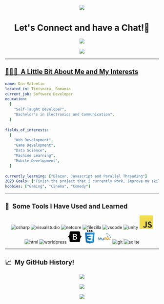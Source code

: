 <p align="center">
  <img src="https://capsule-render.vercel.app/api?type=waving&color=gradient&text=Hello!&height=100&section=header"/>
</p>

<h1 align="center">
  Let's Connect and have a Chat!💬
</h1>

<p align="center">
<a href="https://www.linkedin.com/in/dan-valentin/">
  <img height="50" src="https://user-images.githubusercontent.com/46517096/166973395-19676cd8-f8ec-4abf-83ff-da8243505b82.png"/>
</p>

<p align="center">
  <img src= "https://i.giphy.com/media/q217GUnfKAmJlFcjBX/giphy.webp">
</p>

---

<h2> 👨🏻‍💻 &nbsp;A Little Bit About Me and My Interests</h2>

```yaml
name: Dan-Valentin
located_in: Timisoara, Romania
current_job: Software Developer
education:
  [
    "Self-Taught Developer",
    "Bachelor's in Electronics and Communication",
  ]

fields_of_interests:
  [
    "Web Development",
    "Game Development",
    "Data Science",
    "Machine Learning",
    "Mobile Development",
  ]
  
currently_learning: ["Blazor, Javascript and Parallel Threading"]
2023 Goals: ["Finish the project that i currently work, Improve my skills"]
hobbies: ["Gaming", "Cinema", "Comedy"]
```
  
---  
  
<h2> 🚀 &nbsp;Some Tools I Have Used and Learned</h2>
<p align="center">

<img src="https://cdn.jsdelivr.net/gh/devicons/devicon/icons/csharp/csharp-original.svg" alt="csharp" width="45" height="45" />
<img src="https://cdn.jsdelivr.net/gh/devicons/devicon/icons/visualstudio/visualstudio-plain.svg" alt="visualstudio" width="45" height="45" />
<img src="https://cdn.jsdelivr.net/gh/devicons/devicon/icons/dotnetcore/dotnetcore-original.svg" alt="netcore" width="45" height="45" />
<img src="https://cdn.jsdelivr.net/gh/devicons/devicon/icons/filezilla/filezilla-plain.svg" alt="filezilla" width="45" height="45" />
<img src="https://cdn.jsdelivr.net/gh/devicons/devicon/icons/vscode/vscode-original.svg" alt="vscode" width="45" height="45"/>
<img src="https://cdn.jsdelivr.net/gh/devicons/devicon/icons/unity/unity-original.svg" alt="unity" width="45" height="45" />
<img src="https://raw.githubusercontent.com/devicons/devicon/master/icons/javascript/javascript-original.svg" alt="javascript" width="45" height="45" />
<img src="https://cdn.jsdelivr.net/gh/devicons/devicon/icons/html5/html5-original.svg" alt="html" width="45" height="45"/>
<img src="https://cdn.jsdelivr.net/gh/devicons/devicon/icons/wordpress/wordpress-original.svg" alt="worldpress" width="45" height="45" />
<img src="https://raw.githubusercontent.com/devicons/devicon/master/icons/bootstrap/bootstrap-plain.svg" alt="bootstrap" width="45" height="45" />
<img src="https://raw.githubusercontent.com/devicons/devicon/master/icons/css3/css3-original-wordmark.svg" alt="css3" width="45" height="45" />
<img src="https://raw.githubusercontent.com/devicons/devicon/master/icons/mysql/mysql-original-wordmark.svg" alt="mysql" width="45" height="45" />
<img src="https://cdn.jsdelivr.net/gh/devicons/devicon/icons/github/github-original.svg" alt="git" width="45" height="45" />  
<img src="https://cdn.jsdelivr.net/gh/devicons/devicon/icons/sqlite/sqlite-original.svg" alt="sqlite" width="45" height="45" />
          

</p>

---

<h2> 📈 &nbsp;My GitHub History!</h2>
<p align="center">
  <a href="https://github.com/passaport">
    <img height="180em" src="https://github-readme-stats.vercel.app/api?username=passaport&theme=noctis_minimus&show_icons=true" />
  </a>
</p>
<p align="center">
  <img height="180em" src="https://github.com/thepiyushmalhotra/thepiyushmalhotra/blob/output/github-contribution-grid-snake.svg" />
</p>
<p align="center">
  <img src="https://capsule-render.vercel.app/api?type=waving&color=gradient&height=100&section=footer"/>
</p>

